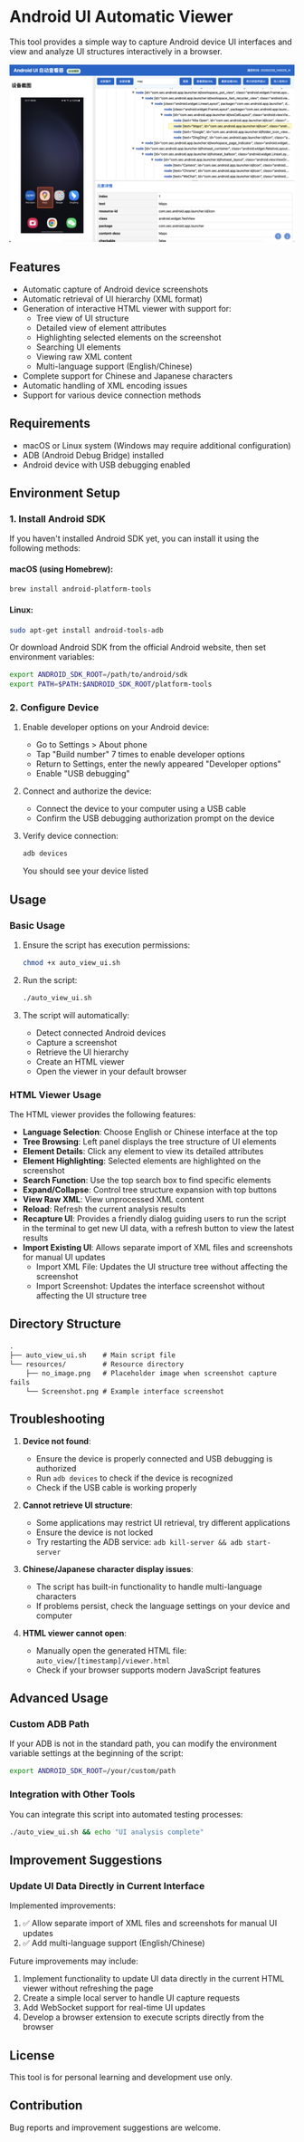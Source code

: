 # Android UI Automatic Viewer

This tool provides a simple way to capture Android device UI interfaces and view and analyze UI structures interactively in a browser.

![Android UI Viewer Screenshot](resources/Screenshot%202025-02-26%20at%2014.53.45.png)

## Features

- Automatic capture of Android device screenshots
- Automatic retrieval of UI hierarchy (XML format)
- Generation of interactive HTML viewer with support for:
  - Tree view of UI structure
  - Detailed view of element attributes
  - Highlighting selected elements on the screenshot
  - Searching UI elements
  - Viewing raw XML content
  - Multi-language support (English/Chinese)
- Complete support for Chinese and Japanese characters
- Automatic handling of XML encoding issues
- Support for various device connection methods

## Requirements

- macOS or Linux system (Windows may require additional configuration)
- ADB (Android Debug Bridge) installed
- Android device with USB debugging enabled

## Environment Setup

### 1. Install Android SDK

If you haven't installed Android SDK yet, you can install it using the following methods:

#### macOS (using Homebrew):

```bash
brew install android-platform-tools
```

#### Linux:

```bash
sudo apt-get install android-tools-adb
```

Or download Android SDK from the official Android website, then set environment variables:

```bash
export ANDROID_SDK_ROOT=/path/to/android/sdk
export PATH=$PATH:$ANDROID_SDK_ROOT/platform-tools
```

### 2. Configure Device

1. Enable developer options on your Android device:
   - Go to Settings > About phone
   - Tap "Build number" 7 times to enable developer options
   - Return to Settings, enter the newly appeared "Developer options"
   - Enable "USB debugging"

2. Connect and authorize the device:
   - Connect the device to your computer using a USB cable
   - Confirm the USB debugging authorization prompt on the device

3. Verify device connection:
   ```bash
   adb devices
   ```
   You should see your device listed

## Usage

### Basic Usage

1. Ensure the script has execution permissions:
   ```bash
   chmod +x auto_view_ui.sh
   ```

2. Run the script:
   ```bash
   ./auto_view_ui.sh
   ```

3. The script will automatically:
   - Detect connected Android devices
   - Capture a screenshot
   - Retrieve the UI hierarchy
   - Create an HTML viewer
   - Open the viewer in your default browser

### HTML Viewer Usage

The HTML viewer provides the following features:

- **Language Selection**: Choose English or Chinese interface at the top
- **Tree Browsing**: Left panel displays the tree structure of UI elements
- **Element Details**: Click any element to view its detailed attributes
- **Element Highlighting**: Selected elements are highlighted on the screenshot
- **Search Function**: Use the top search box to find specific elements
- **Expand/Collapse**: Control tree structure expansion with top buttons
- **View Raw XML**: View unprocessed XML content
- **Reload**: Refresh the current analysis results
- **Recapture UI**: Provides a friendly dialog guiding users to run the script in the terminal to get new UI data, with a refresh button to view the latest results
- **Import Existing UI**: Allows separate import of XML files and screenshots for manual UI updates
  - Import XML File: Updates the UI structure tree without affecting the screenshot
  - Import Screenshot: Updates the interface screenshot without affecting the UI structure tree

## Directory Structure

```
.
├── auto_view_ui.sh    # Main script file
└── resources/         # Resource directory
    ├── no_image.png   # Placeholder image when screenshot capture fails
    └── Screenshot.png # Example interface screenshot
```

## Troubleshooting

1. **Device not found**:
   - Ensure the device is properly connected and USB debugging is authorized
   - Run `adb devices` to check if the device is recognized
   - Check if the USB cable is working properly

2. **Cannot retrieve UI structure**:
   - Some applications may restrict UI retrieval, try different applications
   - Ensure the device is not locked
   - Try restarting the ADB service: `adb kill-server && adb start-server`

3. **Chinese/Japanese character display issues**:
   - The script has built-in functionality to handle multi-language characters
   - If problems persist, check the language settings on your device and computer

4. **HTML viewer cannot open**:
   - Manually open the generated HTML file: `auto_view/[timestamp]/viewer.html`
   - Check if your browser supports modern JavaScript features

## Advanced Usage

### Custom ADB Path

If your ADB is not in the standard path, you can modify the environment variable settings at the beginning of the script:

```bash
export ANDROID_SDK_ROOT=/your/custom/path
```

### Integration with Other Tools

You can integrate this script into automated testing processes:

```bash
./auto_view_ui.sh && echo "UI analysis complete"
```

## Improvement Suggestions

### Update UI Data Directly in Current Interface

Implemented improvements:
1. ✅ Allow separate import of XML files and screenshots for manual UI updates
2. ✅ Add multi-language support (English/Chinese)

Future improvements may include:
1. Implement functionality to update UI data directly in the current HTML viewer without refreshing the page
2. Create a simple local server to handle UI capture requests
3. Add WebSocket support for real-time UI updates
4. Develop a browser extension to execute scripts directly from the browser

## License

This tool is for personal learning and development use only.

## Contribution

Bug reports and improvement suggestions are welcome. 